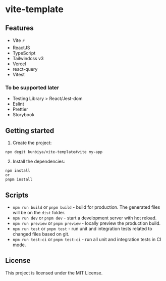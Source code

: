 # vite-template

## Features
* Vite ⚡
* ReactJS
* TypeScript
* Tailwindcss v3
* Vercel
* react-query
* Vitest

### To be supported later
* Testing Library > React/Jest-dom
* Eslint
* Prettier
* Storybook 

## Getting started
1. Create the project:
```
npx degit kunbiya/vite-template#vite my-app
```

2. Install the dependencies:
```
npm install
or
pnpm install
```

## Scripts
- `npm run build` or `pnpm build` - build for production. The generated files will be on the `dist` folder.
- `npm run dev` or `pnpm dev` - start a development server with hot reload.
- `npm run preview` or `pnpm preview` - locally preview the production build.
- `npm run test` or `pnpm test` - run unit and integration tests related to changed files based on git.
- `npm run test:ci` or `pnpm test:ci` - run all unit and integration tests in CI mode.

## License
This project is licensed under the MIT License.

